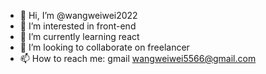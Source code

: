 - 👋 Hi, I’m @wangweiwei2022
- 👀 I’m interested in front-end 
- 🌱 I’m currently learning react
- 💞️ I’m looking to collaborate on freelancer
- 📫 How to reach me: gmail wangweiwei5566@gmail.com

<!---
wangweiwei2022/wangweiwei2022 is a ✨ special ✨ repository because its `README.md` (this file) appears on your GitHub profile.
You can click the Preview link to take a look at your changes.
--->
